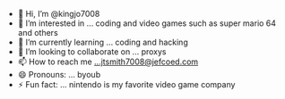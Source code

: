 - 👋 Hi, I’m @kingjo7008
- 👀 I’m interested in ... coding and video games such as super mario 64 and others
- 🌱 I’m currently learning ... coding and hacking
- 💞️ I’m looking to collaborate on ... proxys
- 📫 How to reach me ...jtsmith7008@jefcoed.com
- 😄 Pronouns: ... byoub
- ⚡ Fun fact: ... nintendo is my favorite video game company

<!---
kingjo7008/kingjo7008 is a ✨ special ✨ repository because its `README.md` (this file) appears on your GitHub profile.
You can click the Preview link to take a look at your changes.
--->

